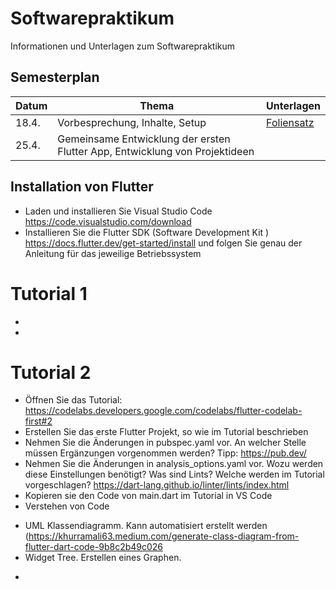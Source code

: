 # Softwarepraktikum
Informationen und Unterlagen zum Softwarepraktikum


## Semesterplan

| Datum  | Thema | Unterlagen |
| ------------- | ------------- | ------------- |
| 18.4.  | Vorbesprechung, Inhalte, Setup | [Foliensatz](sp_foliensatz.pdf) |
| 25.4.  | Gemeinsame Entwicklung der ersten Flutter App,  Entwicklung von Projektideen |  |


## Installation von Flutter
* Laden und installieren Sie Visual Studio Code https://code.visualstudio.com/download
* Installieren Sie die Flutter SDK (Software Development Kit ) https://docs.flutter.dev/get-started/install und folgen Sie genau der Anleitung für das jeweilige Betriebssystem

# Tutorial 1
*
*

# Tutorial 2
* Öffnen Sie das Tutorial: https://codelabs.developers.google.com/codelabs/flutter-codelab-first#2
* Erstellen Sie das erste Flutter Projekt, so wie im Tutorial beschrieben
* Nehmen Sie die Änderungen in pubspec.yaml vor. An welcher Stelle müssen Ergänzungen vorgenommen werden? Tipp: https://pub.dev/
* Nehmen Sie die Änderungen in analysis_options.yaml vor. Wozu werden diese Einstellungen benötigt? Was sind Lints? Welche werden im Tutorial vorgeschlagen? https://dart-lang.github.io/linter/lints/index.html
* Kopieren sie den Code von main.dart im Tutorial in VS Code
* Verstehen von Code
- UML Klassendiagramm. Kann automatisiert erstellt werden (https://khurramali63.medium.com/generate-class-diagram-from-flutter-dart-code-9b8c2b49c026
- Widget Tree. Erstellen eines Graphen.
*
